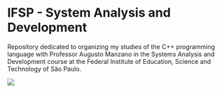 # IFSP - System Analysis and Development
<p>
 Repository dedicated to organizing my studies of the C++ programming language with Professor Augusto Manzano in the Systems Analysis and Development course at the Federal Institute of Education, Science and Technology of São Paulo.
</p>

<img src="https://www.ifspcjo.edu.br/images/IFSP-CJO1.jpg">
